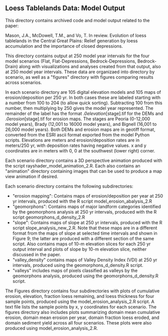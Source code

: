 ## Loess Tablelands Data: Model Output
This directory contains archived code and model output related to the paper:

Mason, J.A., McDowell, T.M., and Vo, T. In review. Evolution of loess tablelands in the Central Great Plains: Relief generation by loess accumulation and the importance of closed depressions.

This directory contains output at 250 model year intervals for the four model scenarios (Flat, Flat-Depressions, Bedrock-Depressions, Bedrock-Drain) along with visualizations and analyses created from that output, also at 250 model year intervals. These data are organizaed into directory by scenario, as well as a "figures" directory with figures comparing results across scenarios. 

In each scenario directory are 105 digital elevation models and 105 maps of erosion/deposition per 250 yr. In both cases these are labeled starting with a number from 100 to 204 (to allow quick sorting). Subtracting 100 from this number, then multiplying by 250 gives the model year represented. The remainder of the label has the format _.0elevation_[stage].tif for the DEMs and _.0erosion_[stage].tif for erosion maps. The stages are Peoria (0-12,000 model years), Brady (12,001 to 16000 model years), and Bignell (16,001 to 26,000 model years). Both DEMs and erosion maps are in geotiff format, converted from the ESRI ascii format exported from the model Python scripts. Elevations are meters and erosion/deposition rates are in meters/250 yr, with deposition rates having negative values. x and y coordinates are in meters with 0, 0 at the southwest (lower right) corner.

Each scenario directory contains a 3D perspective animation produced with the script rayshader_model_animation_2.R. Each also contains an "animation" directory containing images that can be used to produce a map view animation if desired. 

Each scenario directory contains the following subdirectories:

* "erosion mapping": Contains maps of erosion/deposition per year at 250 yr intervals, produced with the R script model_erosion_abalysis_2.R
* "geomorphons": Contains maps of major landform categories identified by the geomorphons analysis at 250 yr intervals, produced with the R script geomorphons_d_density_2.R
* "slope": Contains maps of slope at 250 yr intervals, produced with the R script slope_analysis_new_2.R. Note that these maps are in a different format from the maps of slope at selected time intervals and shown in Figure 9; the latter are produced with a different section of the same script. Also contains maps of 10-m elevation slices for each 250 yr output interval and plots of slope by 10-m elevation slice, neither discussed in the paper.
* "valley_density" contains maps of Valley Density Index (VDI) at 250 yr intervals, produced using the geomorphons_d_density.R script.
* "valleys" includes maps of pixels classified as valleys by the geomorphons analysis, produced using the geomorphons_d_density.R script.

The Figures directory contains four subdirectories with plots of cumulative erosion, elevation, fraction loess remaining, and loess thickness for four sample points, produced using the model_erosion_analysis_2.R script. A text file lists the sample points by x, y coordinates for each scenario. The figures directory also includes plots summarizing domain mean cumulative erosion, domain mean erosion per year, domain fraction loess eroded, and domain sediment yield across all four scenarios. These plots were also produced using model_erosion_analysis_2.R.

